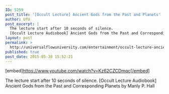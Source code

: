 ```yaml
---
ID: 5259
post_title: '[Occult Lecture] Ancient Gods from the Past and Planets'
author: UfU
post_excerpt: |
  The lecture start after 10 seconds of silence.
  [Occult Lecture Audiobook] Ancient Gods from the Past and Corresponding Planets by Manly P. Hall
layout: post
permalink: >
  http://universalflowuniversity.com/entertainment/occult-lecture-ancient-gods-from-the-past-and-planets/
published: true
post_date: 2015-05-30 15:52:21
---
```

[embed]https://www.youtube.com/watch?v=Kz62CZCDmqc[/embed]<br>
<p>The lecture start after 10 seconds of silence.
[Occult Lecture Audiobook] Ancient Gods from the Past and Corresponding Planets by Manly P. Hall</p>